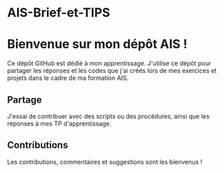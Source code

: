 # AIS-Brief-et-TIPS

# Bienvenue sur mon dépôt AIS !

Ce dépôt GitHub est dédié à mon apprentissage. J'utilise ce dépôt pour partager les réponses et les codes que j'ai créés lors de mes exercices et projets dans le cadre de ma formation AIS.

## Partage 

J'essai de contribuer avec des scripts ou des procédures, ainsi que les réponses à mes TP d'apprentissage. 

## Contributions

Les contributions, commentaires et suggestions sont les bienvenus ! 

